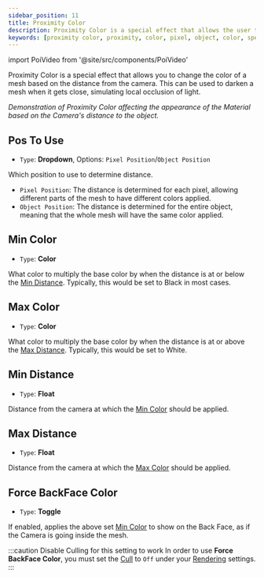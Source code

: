 ```yaml
---
sidebar_position: 11
title: Proximity Color
description: Proximity Color is a special effect that allows the user to change the color of a Mesh based on the distance from the Camera or the user's POV.
keywords: [proximity color, proximity, color, pixel, object, color, special fx, effect, poiyomi, shader]
---
```

import PoiVideo from '@site/src/components/PoiVideo'

Proximity Color is a special effect that allows you to change the color of a mesh based on the distance from the camera. This can be used to darken a mesh when it gets close, simulating local occlusion of light.

<PoiVideo url='/vid/special-fx/proximity-color.mp4'/>
<em>Demonstration of Proximity Color affecting the appearance of the Material based on the Camera's distance to the object.</em>

## Pos To Use

- `Type`: **Dropdown**, Options: `Pixel Position`/`Object Position`

Which position to use to determine distance.

- `Pixel Position`: The distance is determined for each pixel, allowing different parts of the mesh to have different colors applied.
- `Object Position`: The distance is determined for the entire object, meaning that the whole mesh will have the same color applied.

## Min Color

- `Type`: **Color**

What color to multiply the base color by when the distance is at or below the [Min Distance](#min-distance). Typically, this would be set to Black in most cases.

## Max Color

- `Type`: **Color**

What color to multiply the base color by when the distance is at or above the [Max Distance](#max-distance). Typically, this would be set to White.

## Min Distance

- `Type`: **Float**

Distance from the camera at which the [Min Color](#min-color) should be applied.

## Max Distance

- `Type`: **Float**

Distance from the camera at which the [Max Color](#max-color) should be applied.

## Force BackFace Color

- `Type`: **Toggle**

If enabled, applies the above set [Min Color](#min-color) to show on the Back Face, as if the Camera is going inside the mesh.

:::caution Disable Culling for this setting to work
In order to use **Force BackFace Color**, you must set the [Cull](/docs/rendering/main.md#cull) to `Off` under your [Rendering](/docs/rendering/main.md) settings.
:::